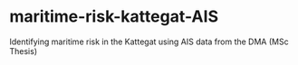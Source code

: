 # maritime-risk-kattegat-AIS
Identifying maritime risk in the Kattegat using AIS data from the DMA (MSc Thesis)
